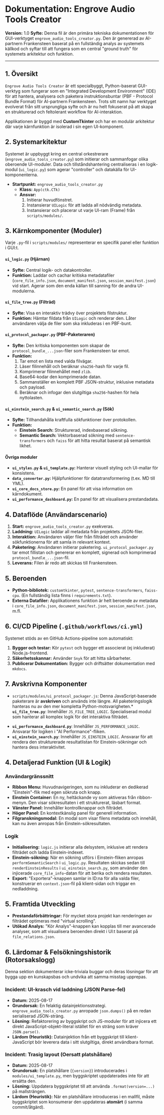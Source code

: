 # Dokumentation: Engrove Audio Tools Creator
**Version:** 1.0
**Syfte:** Denna fil är den primära tekniska dokumentationen för GUI-verktyget `engrove_audio_tools_creator.py`. Den är genererad av AI-partnern Frankensteen baserat på en fullständig analys av systemets källkod och syftar till att fungera som en central "ground truth" för systemets arkitektur och funktion.

---

## 1. Översikt

`Engrove Audio Tools Creator` är ett specialbyggt, Python-baserat GUI-verktyg som fungerar som en "Integrated Development Environment" (IDE) för att hantera, analysera och paketera instruktionsbuntar (PBF - Protocol Bundle Format) för AI-partnern Frankensteen. Trots sitt namn har verktyget evolverat från sitt ursprungliga syfte och är nu helt fokuserat på att skapa en strukturerad och feltolerant workflow för AI-interaktion.

Applikationen är byggd med **CustomTkinter** och har en modulär arkitektur där varje kärnfunktion är isolerad i sin egen UI-komponent.

## 2. Systemarkitektur

Systemet är uppbyggt kring en central orkestrerare (`engrove_audio_tools_creator.py`) som initierar och sammanfogar olika oberoende UI-moduler. Data och tillståndshantering centraliseras i en logik-modul (`ui_logic.py`) som agerar "controller" och datakälla för UI-komponenterna.

-   **Startpunkt:** `engrove_audio_tools_creator.py`
    -   **Klass:** `App(ctk.CTk)`
    -   **Ansvar:**
        1.  Initierar huvudfönstret.
        2.  Instansierar `UILogic` för att ladda all nödvändig metadata.
        3.  Instansierar och placerar ut varje UI-ram (Frame) från `scripts/modules/`.

## 3. Kärnkomponenter (Moduler)

Varje `.py`-fil i `scripts/modules/` representerar en specifik panel eller funktion i GUI:t.

#### `ui_logic.py` (Hjärnan)
-   **Syfte:** Central logik- och datakontroller.
-   **Funktion:** Laddar och cachar kritiska metadatafiler (`core_file_info.json`, `document_manifest.json`, `session_manifest.json`) vid start. Agerar som den enda källan till sanning för de andra UI-modulerna.

#### `ui_file_tree.py` (Filträd)
-   **Syfte:** Visa en interaktiv trädvy över projektets filstruktur.
-   **Funktion:** Hämtar fildata från `UILogic` och renderar den. Låter användaren välja de filer som ska inkluderas i en PBF-bunt.

#### `ui_protocol_packager.py` (PBF-Paketeraren)
-   **Syfte:** Den kritiska komponenten som skapar de `protocol_bundle_...json`-filer som Frankensteen tar emot.
-   **Funktion:**
    1.  Tar emot en lista med valda filvägar.
    2.  Läser filinnehåll och beräknar `sha256`-hash för varje fil.
    3.  Komprimerar filinnehållet med `zlib`.
    4.  Base64-kodar den komprimerade datan.
    5.  Sammanställer en komplett PBF JSON-struktur, inklusive metadata och payload.
    6.  Beräknar och infogar den slutgiltiga `sha256`-hashen för hela nyttolasten.

#### `ui_einstein_search.py` & `ui_semantic_search.py` (Sök)
-   **Syfte:** Tillhandahålla kraftfulla sökfunktioner över protokollen.
-   **Funktion:**
    -   **Einstein Search:** Strukturerad, indexbaserad sökning.
    -   **Semantic Search:** Vektorbaserad sökning med `sentence-transformers` och `faiss` för att hitta resultat baserat på semantisk likhet.

#### Övriga moduler
-   **`ui_styles.py` & `ui_template.py`:** Hanterar visuell styling och UI-mallar för konsistens.
-   **`data_converter.py`:** Hjälpfunktioner för datatransformering (t.ex. MD till YML).
-   **`ui_core_docs_store.py`:** En panel för att visa information om kärndokument.
-   **`ui_performance_dashboard.py`:** En panel för att visualisera prestandadata.

## 4. Dataflöde (Användarscenario)
1.  **Start:** `engrove_audio_tools_creator.py` exekveras.
2.  **Laddning:** `UILogic` laddar all metadata från projektets JSON-filer.
3.  **Interaktion:** Användaren väljer filer från filträdet och använder sökfunktionerna för att samla in relevant kontext.
4.  **Paketering:** Användaren initierar paketering. `ui_protocol_packager.py` tar emot fillistan och genererar en komplett, signerad och komprimerad `protocol_bundle_...json`-fil.
5.  **Leverans:** Filen är redo att skickas till Frankensteen.

## 5. Beroenden
-   **Python-bibliotek:** `customtkinter`, `pytest`, `sentence-transformers`, `faiss-cpu`. (En fullständig lista finns i `requirements.txt`).
-   **Externa Datafiler:** Applikationens funktion är helt beroende av metadata i `core_file_info.json`, `document_manifest.json`, `session_manifest.json`, m.fl.

## 6. CI/CD Pipeline (`.github/workflows/ci.yml`)
Systemet stöds av en GitHub Actions-pipeline som automatiskt:
1.  **Bygger och testar:** Kör `pytest` och bygger ett associerat (ej inkluderat) Node.js-frontend.
2.  **Säkerhetsskannar:** Använder `Snyk` för att hitta sårbarheter.
3.  **Publicerar Dokumentation:** Bygger och driftsätter dokumentation med `mkdocs`.

## 7. Avskrivna Komponenter
-   `scripts/modules/ui_protocol_packager.js`: Denna JavaScript-baserade paketerare är **avskriven** och används inte längre. All paketeringslogik hanteras nu av den mer kompletta Python-motsvarigheten.*   **`ui_file_tree.py`**: Innehåller `JS_FILE_TREE_LOGIC`. Specialiserad modul som hanterar all komplex logik för det interaktiva filträdet.
*   **`ui_performance_dashboard.py`**: Innehåller `JS_PERFORMANCE_LOGIC`. Ansvarar för logiken i "AI Performance"-fliken.
*   **`ui_einstein_search.py`**: Innehåller `JS_EINSTEIN_LOGIC`. Ansvarar för att rendera den strukturerade resultatlistan för Einstein-sökningar och hantera dess interaktivitet.

## 4. Detaljerad Funktion (UI & Logik)

### Användargränssnitt

*   **Ribbon Menu:** Huvudnavigeringen, som nu inkluderar en dedikerad "Einstein"-flik med egen sökruta och knapp.
*   **Einstein Container:** En ny, heltäckande vy som aktiveras från ribbon-menyn. Den visar sökresultaten i ett strukturerat, läsbart format.
*   **Vänster Panel:** Innehåller kontrollknappar och filträdet.
*   **Höger Panel:** En kontextkänslig panel för generell information.
*   **Filgranskningsmodal:** En modal som visar filens metadata och innehåll, kan nu även anropas från Einstein-sökresultaten.

### Logik

*   **Initialisering:** `logic.js` initierar alla delsystem, inklusive att rendera filträdet och ladda Einstein-indexet.
*   **Einstein-sökning:** När en sökning utförs i Einstein-fliken anropas `performSemanticSearch` i `ui_logic.py`. Resultaten skickas sedan till `renderEinsteinResults` i `ui_einstein_search.py`, som använder den injicerade `core_file_info`-datan för att berika och rendera resultaten.
*   **Export:** "Exportera"-knappen samlar in ID:na för alla valda filer, konstruerar en `context.json`-fil på klient-sidan och triggar en nedladdning.

## 5. Framtida Utveckling

*   **Prestandaförbättringar:** För mycket stora projekt kan renderingen av filträdet optimeras med "virtual scrolling".
*   **Utökad Analys:** "Kör Analys"-knappen kan kopplas till mer avancerade analyser, som att visualisera beroenden direkt i UI:t baserat på `file_relations.json`.

## 6. Lärdomar & Felsökningshistorik (Rotorsakslogg)

Denna sektion dokumenterar icke-triviala buggar och deras lösningar för att bygga upp en kunskapsbas och undvika att samma misstag upprepas.

### **Incident: UI-krasch vid laddning (JSON Parse-fel)**
*   **Datum:** 2025-08-17
*   **Grundorsak:** En felaktig datainjektionsstrategi. `engrove_audio_tools_creator.py` anropade `json.dumps()` på en redan serialiserad JSON-sträng.
*   **Lösning:** Refaktorering av byggskript och JS-moduler för att injicera ett direkt JavaScript-objekt-literal istället för en sträng som kräver `JSON.parse()`.
*   **Lärdom (Heuristik):** Datainjektion från ett byggskript till klient-JavaScript bör leverera data i sitt slutgiltiga, direkt användbara format.

### **Incident: Trasig layout (Oersatt platshållare)**
*   **Datum:** 2025-08-17
*   **Grundorsak:** En platshållare (`{version}`) introducerades i `modules/ui_template.py`, men byggskriptet uppdaterades inte för att ersätta den.
*   **Lösning:** Uppdatera byggskriptet till att använda `.format(version=...)` på mallsträngen.
*   **Lärdom (Heuristik):** När en platshållare introduceras i en mallfil, måste byggskriptet som konsumerar den uppdateras **atomärt** (i samma commit/åtgärd).
<!-- END FILE: scripts/engrove_audio_tools_creator.md -->
